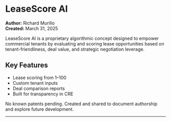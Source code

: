 # LeaseScore AI

**Author:** Richard Murillo  
**Created:** March 31, 2025

LeaseScore AI is a proprietary algorithmic concept designed to empower commercial tenants by evaluating and scoring lease opportunities based on tenant-friendliness, deal value, and strategic negotiation leverage.

## Key Features
- Lease scoring from 1–100
- Custom tenant inputs
- Deal comparison reports
- Built for transparency in CRE

No known patents pending. Created and shared to document authorship and explore future development.

---
